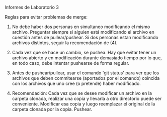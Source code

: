 Informes de Laboratorio 3

Reglas para evitar problemas de merge:

1. No debe haber dos personas en simultaneo modificando el mismo archivo. Preguntar siempre si alguien está modificando el archivo en
cuestión antes de pullear/pushear. Si dos personas estan modificando archivos distintos, seguir la recomendación de (4).

2. Cada vez que se hace un cambio, se pushea. Hay que evitar tener un archivo abierto y en modificación durante demasiado tiempo por lo
que, en todo caso, debe intentar pushearse de forma regular.

3. Antes de pushear/pullear, usar el comando 'git status' para ver que los archivos que deben commitearse (aportados por el comando)
coincida con los archivos que uno cree (o pretende) haber modificado.

4. Recomendación: Cada vez que se desee modificar un archivo en la carpeta clonada, realizar una copia y llevarla a otro directorio puede
ser conveniente. Modificar esa copia y luego reemplazar el original de la carpeta clonada por la copia. Pushear.
